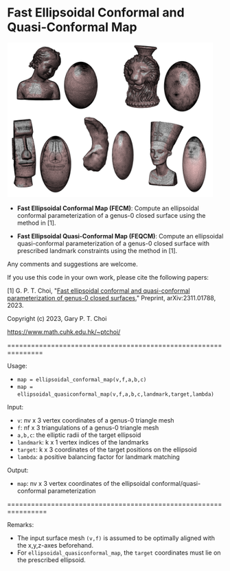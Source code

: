 # Fast Ellipsoidal Conformal and Quasi-Conformal Map

<img src = "https://github.com/garyptchoi/ellipsoidal-map/blob/main/cover.png" height="360" />

* **Fast Ellipsoidal Conformal Map (FECM)**: Compute an ellipsoidal conformal parameterization of a genus-0 closed surface using the method in [1].

* **Fast Ellipsoidal Quasi-Conformal Map (FEQCM)**: Compute an ellipsoidal quasi-conformal parameterization of a genus-0 closed surface with prescribed landmark constraints using the method in [1].

Any comments and suggestions are welcome. 

If you use this code in your own work, please cite the following papers:

[1] G. P. T. Choi, 
    "[Fast ellipsoidal conformal and quasi-conformal parameterization of genus-0 closed surfaces.](https://arxiv.org/abs/2311.01788)"
    Preprint, arXiv:2311.01788, 2023.

Copyright (c) 2023, Gary P. T. Choi

https://www.math.cuhk.edu.hk/~ptchoi/

===============================================================

Usage:
* `map = ellipsoidal_conformal_map(v,f,a,b,c)`
* `map = ellipsoidal_quasiconformal_map(v,f,a,b,c,landmark,target,lambda)`

Input:
* `v`: nv x 3 vertex coordinates of a genus-0 triangle mesh
* `f`: nf x 3 triangulations of a genus-0 triangle mesh
* `a,b,c`: the elliptic radii of the target ellipsoid
* `landmark`: k x 1 vertex indices of the landmarks
* `target`: k x 3 coordinates of the target positions on the ellipsoid
* `lambda`: a positive balancing factor for landmark matching

Output:
* `map`: nv x 3 vertex coordinates of the ellipsoidal conformal/quasi-conformal parameterization

================================================================

Remarks:
* The input surface mesh `(v,f)` is assumed to be optimally aligned with the x,y,z-axes beforehand.
* For `ellipsoidal_quasiconformal_map`, the `target` coordinates must lie on the prescribed ellipsoid. 
